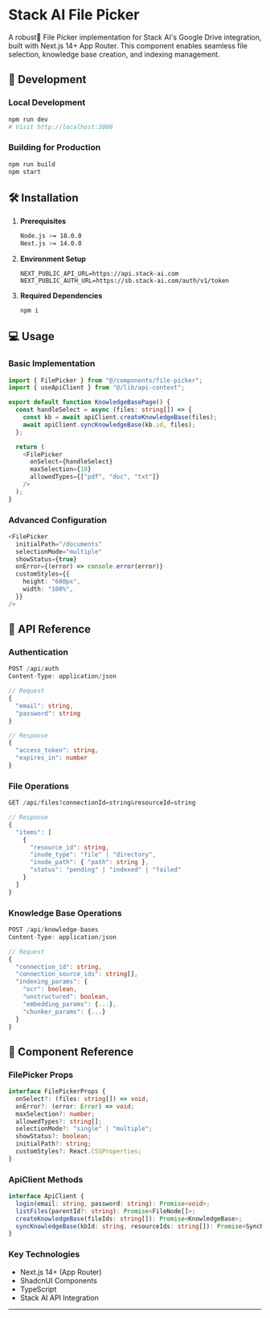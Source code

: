 # Stack AI File Picker

A robust👀 File Picker implementation for Stack AI's Google Drive integration, built with Next.js 14+ App Router. This component enables seamless file selection, knowledge base creation, and indexing management.

## 🔧 Development

### Local Development

```bash
npm run dev
# Visit http://localhost:3000
```

### Building for Production

```bash
npm run build
npm start
```

## 🛠 Installation

1. **Prerequisites**

   ```bash
   Node.js >= 18.0.0
   Next.js >= 14.0.0
   ```

2. **Environment Setup**

   ```env
   NEXT_PUBLIC_API_URL=https://api.stack-ai.com
   NEXT_PUBLIC_AUTH_URL=https://sb.stack-ai.com/auth/v1/token
   ```

3. **Required Dependencies**
   ```bash
   npm i
   ```

## 💻 Usage

### Basic Implementation

```typescript
import { FilePicker } from "@/components/file-picker";
import { useApiClient } from "@/lib/api-context";

export default function KnowledgeBasePage() {
  const handleSelect = async (files: string[]) => {
    const kb = await apiClient.createKnowledgeBase(files);
    await apiClient.syncKnowledgeBase(kb.id, files);
  };

  return (
    <FilePicker
      onSelect={handleSelect}
      maxSelection={10}
      allowedTypes={["pdf", "doc", "txt"]}
    />
  );
}
```

### Advanced Configuration

```typescript
<FilePicker
  initialPath="/documents"
  selectionMode="multiple"
  showStatus={true}
  onError={(error) => console.error(error)}
  customStyles={{
    height: "600px",
    width: "100%",
  }}
/>
```

## 📡 API Reference

### Authentication

```typescript
POST /api/auth
Content-Type: application/json

// Request
{
  "email": string,
  "password": string
}

// Response
{
  "access_token": string,
  "expires_in": number
}
```

### File Operations

```typescript
GET /api/files?connectionId=string&resourceId=string

// Response
{
  "items": [
    {
      "resource_id": string,
      "inode_type": "file" | "directory",
      "inode_path": { "path": string },
      "status": "pending" | "indexed" | "failed"
    }
  ]
}
```

### Knowledge Base Operations

```typescript
POST /api/knowledge-bases
Content-Type: application/json

// Request
{
  "connection_id": string,
  "connection_source_ids": string[],
  "indexing_params": {
    "ocr": boolean,
    "unstructured": boolean,
    "embedding_params": {...},
    "chunker_params": {...}
  }
}
```

## 🧩 Component Reference

### FilePicker Props

```typescript
interface FilePickerProps {
  onSelect?: (files: string[]) => void;
  onError?: (error: Error) => void;
  maxSelection?: number;
  allowedTypes?: string[];
  selectionMode?: "single" | "multiple";
  showStatus?: boolean;
  initialPath?: string;
  customStyles?: React.CSSProperties;
}
```

### ApiClient Methods

```typescript
interface ApiClient {
  login(email: string, password: string): Promise<void>;
  listFiles(parentId?: string): Promise<FileNode[]>;
  createKnowledgeBase(fileIds: string[]): Promise<KnowledgeBase>;
  syncKnowledgeBase(kbId: string, resourceIds: string[]): Promise<SyncResponse>;
}
```

### Key Technologies

- Next.js 14+ (App Router)
- ShadcnUI Components
- TypeScript
- Stack AI API Integration

---
